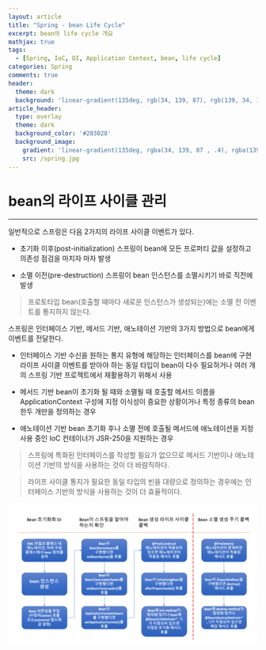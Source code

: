 ```yaml
---
layout: article
title: "Spring - bean Life Cycle"
excerpt: bean의 life cycle 개요
mathjax: true
tags:
  - [Spring, IoC, DI, Application Context, bean, life cycle]
categories: Spring
comments: true
header:
  theme: dark
  background: 'linear-gradient(135deg, rgb(34, 139, 87), rgb(139, 34, 139))'
article_header:
  type: overlay
  theme: dark
  background_color: '#203028'
  background_image:
    gradient: 'linear-gradient(135deg, rgba(34, 139, 87 , .4), rgba(139, 34, 139, .4))'
    src: /spring.jpg
---
```


# bean의 라이프 사이클 관리

---

일반적으로 스프링은 다음 2가지의 라이프 사이클 이벤트가 있다.

- 초기화 이후(post-initialization)
  스프링이 bean에 모든 프로퍼티 값을 설정하고 의존성 점검을 마치자 마자 발생

- 소멸 이전(pre-destruction)
  스프링이 bean 인스턴스를 소멸시키기 바로 직전에 발생

> 프로토타입 bean(호출할 때마다 새로운 인스턴스가 생성되는)에는 소멸 전 이벤트를 통지하지 않는다.

스프링은 인터페이스 기반, 메서드 기반, 애노테이션 기반의 3가지 방법으로 bean에게 이벤트를 전달한다.

- 인터페이스 기반
  수신을 원하는 통지 유형에 해당하는 인터페이스를 bean에 구현
  라이프 사이클 이벤트를 받아야 하는 동일 타입이 bean이 다수 필요하거나 여러 개의 스프링 기반 프로젝트에서
  재활용하기 위해서 사용

- 메서드 기반
  bean이 초기화 될 때와 소멸될 때 호출할 메서드 이름을 ApplicationContext 구성에 지정
  이식성이 중요한 상황이거나 특정 종류의 bean 한두 개만을 정의하는 경우

- 애노테이션 기반
  bean 초기화 후나 소멸 전에  호출될 메서드에 애노테이션을 지정
  사용 중인 IoC 컨테이너가 JSR-250을 지원하는 경우

> 스프링에 특화된 인터페이스를 작성할 필요가 없으므로 메서드 기반이나 애노테이션 기반의 방식을 사용하는
> 것이 더 바람직하다.

> 라이프 사이클 통지가 필요한 동일 타입의 빈을 대량으로 정의하는 경우에는 인터페이스 기반의 방식을 사용하는
> 것이 더 효율적이다.

![Image](https://raw.githubusercontent.com/mazdah/mazdah.github.io/master/_posts/Spring/images/bean-lifecycle.png)
